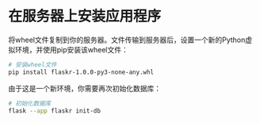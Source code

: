 # 在服务器上安装应用程序

将wheel文件复制到你的服务器。文件传输到服务器后，设置一个新的Python虚拟环境，并使用pip安装该wheel文件：

```bash
# 安装wheel文件
pip install flaskr-1.0.0-py3-none-any.whl
```

由于这是一个新环境，你需要再次初始化数据库：

```bash
# 初始化数据库
flask --app flaskr init-db
```

